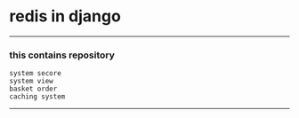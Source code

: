 # redis in django

***
### this contains repository
```
system secore
system view
basket order 
caching system
```
***
